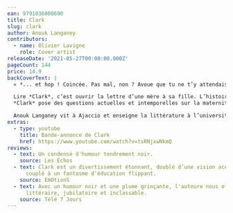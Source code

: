 ```yaml
---
ean: 9791036000690
title: Clark
slug: clark
author: Anouk Langaney
contributors:
  - name: Olivier Lavigne
    role: Cover artist
releaseDate: '2021-05-27T00:00:00.000Z'
pageCount: 144
price: 14.9
backCoverText: |
  « *... et hop ! Coincée. Pas mal, non ? Avoue que tu ne t’y attendais pas, à celle-là ! Tu coupes les ponts, tu pars au bout du monde, tu restes dix ans sans donner la moindre nouvelle ; quand je tente de reprendre contact, paf ! tu me flanques hors de ta maison et de ta vie, sans l’ombre d’une hésitation… et te voilà malgré tout obligée de me lire. On sous-estime toujours sa vieille mère.* »

  Lire *Clark*, c’est ouvrir la lettre d’une mère à sa fille. L’histoire qu’elle raconte provoque la stupéfaction et l’effroi, mais elle est aussi drôle et grinçante. Pour quel projet fou cette femme indépendante a-t-elle bouleversé la vie de ses trois enfants ?\
  *Clark* pose des questions actuelles et intemporelles sur la maternité, le rôle de la femme et l’écoterrorisme. En ligne de mire, le monde que nous laissons à nos enfants.

  Anouk Langaney vit à Ajaccio et enseigne la littérature à l’université de Corse. On lui doit *Même pas morte*, *Cannibal Tour* et le roman jeunesse *Le Temps des hordes*.
extras:
  - type: youtube
    title: Bande-annonce de Clark
    href: https://www.youtube.com/watch?v=tsRNjxwNkmQ
reviews:
  - text: Un condensé d'humour tendrement noir.
    source: Les Échos
  - text: Clark est un divertissement étonnant, doublé d’une vision acerbe du monde,
      couplé à un fantasme d’éducation flippant.
    source: EmOtionS
  - text: Avec un humour noir et une plume grinçante, l'auteure nous offre un ovni
      littéraire, jubilatoire et inclassable.
    source: Télé 7 Jours
---
```

